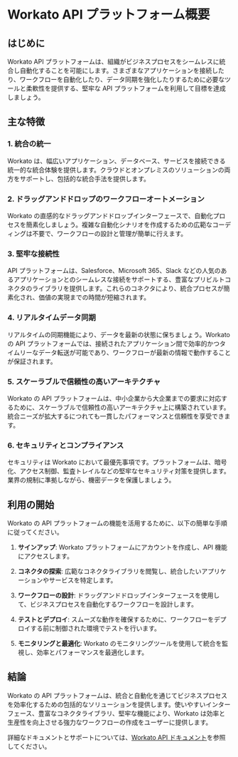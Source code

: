  # Workato API プラットフォーム概要

## はじめに

Workato API プラットフォームは、組織がビジネスプロセスをシームレスに統合し自動化することを可能にします。さまざまなアプリケーションを接続したり、ワークフローを自動化したり、データ同期を強化したりするために必要なツールと柔軟性を提供する、堅牢な API プラットフォームを利用して目標を達成しましょう。

## 主な特徴

### 1. **統合の統一**

Workato は、幅広いアプリケーション、データベース、サービスを接続できる統一的な統合体験を提供します。クラウドとオンプレミスのソリューションの両方をサポートし、包括的な統合手法を提供します。

### 2. **ドラッグアンドドロップのワークフローオートメーション**

Workato の直感的なドラッグアンドドロップインターフェースで、自動化プロセスを簡素化しましょう。複雑な自動化シナリオを作成するための広範なコーディングは不要で、ワークフローの設計と管理が簡単に行えます。

### 3. **堅牢な接続性**

API プラットフォームは、Salesforce、Microsoft 365、Slack などの人気のあるアプリケーションとのシームレスな接続をサポートする、豊富なプリビルトコネクタのライブラリを提供します。これらのコネクタにより、統合プロセスが簡素化され、価値の実現までの時間が短縮されます。

### 4. **リアルタイムデータ同期**

リアルタイムの同期機能により、データを最新の状態に保ちましょう。Workato の API プラットフォームでは、接続されたアプリケーション間で効率的かつタイムリーなデータ転送が可能であり、ワークフローが最新の情報で動作することが保証されます。

### 5. **スケーラブルで信頼性の高いアーキテクチャ**

Workato の API プラットフォームは、中小企業から大企業までの要求に対応するために、スケーラブルで信頼性の高いアーキテクチャ上に構築されています。統合ニーズが拡大するにつれても一貫したパフォーマンスと信頼性を享受できます。

### 6. **セキュリティとコンプライアンス**

セキュリティは Workato において最優先事項です。プラットフォームは、暗号化、アクセス制御、監査トレイルなどの堅牢なセキュリティ対策を提供します。業界の規制に準拠しながら、機密データを保護しましょう。

## 利用の開始

Workato の API プラットフォームの機能を活用するために、以下の簡単な手順に従ってください。

1. **サインアップ**: Workato プラットフォームにアカウントを作成し、API 機能にアクセスします。

2. **コネクタの探索**: 広範なコネクタライブラリを閲覧し、統合したいアプリケーションやサービスを特定します。

3. **ワークフローの設計**: ドラッグアンドドロップインターフェースを使用して、ビジネスプロセスを自動化するワークフローを設計します。

4. **テストとデプロイ**: スムーズな動作を確保するために、ワークフローをデプロイする前に制御された環境でテストを行います。

5. **モニタリングと最適化**: Workato のモニタリングツールを使用して統合を監視し、効率とパフォーマンスを最適化します。

## 結論

Workato の API プラットフォームは、統合と自動化を通じてビジネスプロセスを効率化するための包括的なソリューションを提供します。使いやすいインターフェース、豊富なコネクタライブラリ、堅牢な機能により、Workato は効率と生産性を向上させる強力なワークフローの作成をユーザーに提供します。

詳細なドキュメントとサポートについては、[Workato API ドキュメント](https://developer.workato.com/docs/introduction)を参照してください。